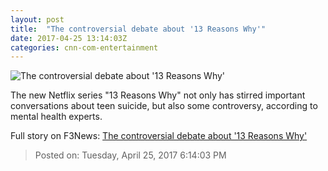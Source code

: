 ```yaml
---
layout: post
title:  "The controversial debate about '13 Reasons Why'"
date: 2017-04-25 13:14:03Z
categories: cnn-com-entertainment
---
```


![The controversial debate about '13 Reasons Why'](http://i2.cdn.cnn.com/cnnnext/dam/assets/170322123422-13-reasons-why-photo-super-tease.jpg)

The new Netflix series "13 Reasons Why" not only has stirred important conversations about teen suicide, but also some controversy, according to mental health experts.


Full story on F3News: [The controversial debate about '13 Reasons Why'](http://www.f3nws.com/n/HKDmFC)

> Posted on: Tuesday, April 25, 2017 6:14:03 PM
